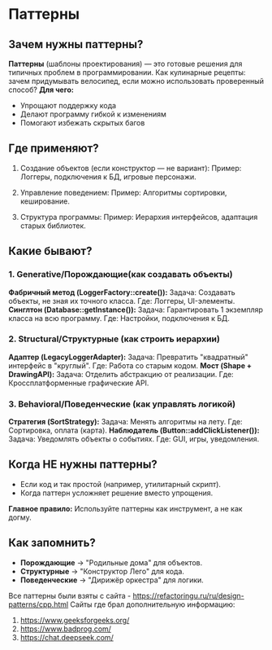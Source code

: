 # Паттерны
## Зачем нужны паттерны?
__Паттерны__ (шаблоны проектирования) — это готовые решения для типичных проблем в программировании. Как кулинарные рецепты: зачем придумывать велосипед, если можно использовать проверенный способ?
__Для чего:__
* Упрощают поддержку кода
* Делают программу гибкой к изменениям
* Помогают избежать скрытых багов

## Где применяют?
1. Создание объектов (если конструктор — не вариант):
Пример: Логгеры, подключения к БД, игровые персонажи.

2. Управление поведением:
Пример: Алгоритмы сортировки, кеширование.

3. Структура программы:
Пример: Иерархия интерфейсов, адаптация старых библиотек.

## Какие бывают?
### 1. Generative/Порождающие(как создавать объекты)
__Фабричный метод (LoggerFactory::create()):__
Задача: Создавать объекты, не зная их точного класса.
Где: Логгеры, UI-элементы.
__Синглтон (Database::getInstance()):__
Задача: Гарантировать 1 экземпляр класса на всю программу.
Где: Настройки, подключения к БД.

### 2. Structural/Структурные (как строить иерархии)
__Адаптер (LegacyLoggerAdapter):__
Задача: Превратить "квадратный" интерфейс в "круглый".
Где: Работа со старым кодом.
__Мост (Shape + DrawingAPI):__
Задача: Отделить абстракцию от реализации.
Где: Кроссплатформенные графические API.

### 3. Behavioral/Поведенческие (как управлять логикой)
__Стратегия (SortStrategy):__
Задача: Менять алгоритмы на лету.
Где: Сортировка, оплата (карта).
__Наблюдатель (Button::addClickListener()):__
Задача: Уведомлять объекты о событиях.
Где: GUI, игры, уведомления.

## Когда НЕ нужны паттерны?
* Если код и так простой (например, утилитарный скрипт).
* Когда паттерн усложняет решение вместо упрощения.

__Главное правило:__
Используйте паттерны как инструмент, а не как догму.

## Как запомнить?
* __Порождающие__ → "Родильные дома" для объектов.
* __Структурные__ → "Конструктор Лего" для кода.
* __Поведенческие__ → "Дирижёр оркестра" для логики.

Все паттерны были взяты с сайта - https://refactoringu.ru/ru/design-patterns/cpp.html
Сайты где брал дополнительную информацию:
1. https://www.geeksforgeeks.org/
2. https://www.badprog.com/
3. https://chat.deepseek.com/